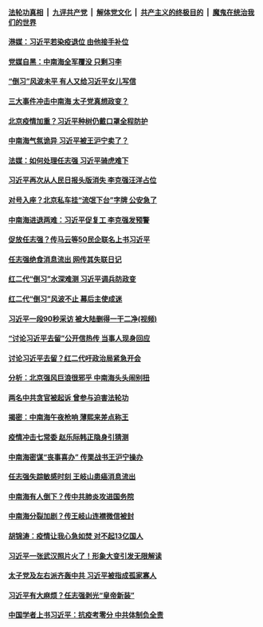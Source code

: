 ####  [法轮功真相](../../../../basic/blob/master/README.md?t=04080701) &nbsp;|&nbsp; [九评共产党](../../../../9ping.md/blob/master/README.md?t=04080701) &nbsp;|&nbsp; [解体党文化](../../../../jtdwh.md/blob/master/README.md?t=04080701)  &nbsp;|&nbsp; [共产主义的终极目的](../../../../gczydzjmd.md/blob/master/README.md?t=04080701) &nbsp;|&nbsp; [魔鬼在统治我们的世界](../../../../mgztzwmdsj.md/blob/master/README.md?t=04080701) 

#### [港媒：习近平若染疫退位 由他接手补位](../pages/prog1138/a102817660.md?t=04080701) 

#### [党媒自黑：中南海全军覆没 只剩习李](../pages/prog1138/a102816891.md?t=04080701) 

#### [“倒习”风波未平 有人又给习近平女儿写信](../pages/prog1138/a102816223.md?t=04080701) 

#### [三大事件冲击中南海 太子党真想政变？](../pages/prog1138/a102816175.md?t=04080701) 

#### [北京疫情加重？习近平种树仍戴口罩全程防护](../pages/prog1138/a102815546.md?t=04080701) 

#### [中南海气氛诡异 习近平被王沪宁卖了？](../pages/prog1138/a102813991.md?t=04080701) 

#### [法媒：如何处理任志强 习近平骑虎难下](../pages/prog1138/a102813297.md?t=04080701) 

#### [习近平再次从人民日报头版消失 李克强汪洋占位](../pages/prog1138/a102813010.md?t=04080701) 

#### [对号入座？北京私车挂“流氓下台”字牌 公安急了](../pages/prog1138/a102812554.md?t=04080701) 

#### [中南海进退两难：习近平促复工 李克强发预警](../pages/prog1138/a102812306.md?t=04080701) 

#### [促放任志强？传马云等50民企联名上书习近平](../pages/prog1138/a102809652.md?t=04080701) 

#### [任志强绝食消息流出 网传其失联日记](../pages/prog1138/a102809467.md?t=04080701) 

#### [红二代“倒习”水深难测 习近平调兵防政变](../pages/prog1138/a102807907.md?t=04080701) 

#### [红二代“倒习”风波不止 幕后主使成迷](../pages/prog1138/a102806878.md?t=04080701) 

#### [习近平一段90秒采访 被大陆删得一干二净(视频)](../pages/prog1138/a102806160.md?t=04080701) 

#### [“讨论习近平去留”公开信热传 当事人现身回应](../pages/prog1138/a102806065.md?t=04080701) 

#### [讨论习近平去留？红二代吁政治局紧急开会](../pages/prog1138/a102805636.md?t=04080701) 

#### [分析：北京强风巨浪很邪乎 中南海头头闹别扭](../pages/prog1138/a102805501.md?t=04080701) 

#### [两名中共贪官被起诉 曾参与迫害法轮功](../pages/prog1138/a102803675.md?t=04080701) 

#### [揭密：中南海午夜枪响 薄熙来差点称王](../pages/prog1138/a102803393.md?t=04080701) 

#### [疫情冲击七常委 赵乐际韩正隐身引猜测](../pages/prog1138/a102803326.md?t=04080701) 

#### [中南海密谋“丧事喜办” 传栗战书王沪宁操办](../pages/prog1138/a102803204.md?t=04080701) 

#### [任志强失踪敏感时刻 王岐山患癌消息流出](../pages/prog1138/a102802159.md?t=04080701) 

#### [中南海有人倒下？传中共肺炎攻进国务院](../pages/prog1138/a102801998.md?t=04080701) 

#### [中南海分裂加剧？传王岐山连襟微信被封](../pages/prog1138/a102800515.md?t=04080701) 

#### [胡锦涛：疫情让我心急如焚 对不起13亿国人](../pages/prog1138/a102798538.md?t=04080701) 

#### [习近平一张武汉照片火了！形象大变引发无限解读](../pages/prog1138/a102797754.md?t=04080701) 

#### [太子党及左右派齐轰中共 习近平被指成孤家寡人](../pages/prog1138/a102797317.md?t=04080701) 

#### [习近平有大麻烦？任志强剥光“皇帝新装”](../pages/prog1138/a102796974.md?t=04080701) 

#### [中国学者上书习近平：抗疫考零分 中共体制负全责](../pages/prog1138/a102796612.md?t=04080701) 

